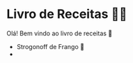 # Livro de Receitas :man_cook:

Olá! Bem vindo ao livro de receitas :wave:

* Strogonoff de Frango :chicken:
* 